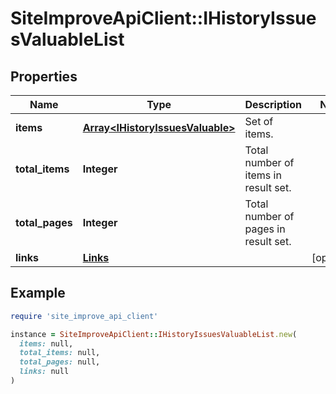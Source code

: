 # SiteImproveApiClient::IHistoryIssuesValuableList

## Properties

| Name | Type | Description | Notes |
| ---- | ---- | ----------- | ----- |
| **items** | [**Array&lt;IHistoryIssuesValuable&gt;**](IHistoryIssuesValuable.md) | Set of items. |  |
| **total_items** | **Integer** | Total number of items in result set. |  |
| **total_pages** | **Integer** | Total number of pages in result set. |  |
| **links** | [**Links**](Links.md) |  | [optional] |

## Example

```ruby
require 'site_improve_api_client'

instance = SiteImproveApiClient::IHistoryIssuesValuableList.new(
  items: null,
  total_items: null,
  total_pages: null,
  links: null
)
```

